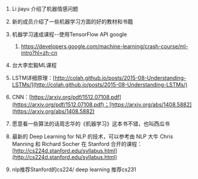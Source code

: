 


1. Li jiayu 介绍了机器情感问题
2. 新的成员介绍了一些机器学习方面的好的教材和书籍


3. 机器学习速成课程--使用TensorFlow API google
	1. https://developers.google.com/machine-learning/crash-course/ml-intro?hl=zh-cn
4. 台大李宏毅ML课程
5. LSTM详细原理：[http://colah.github.io/posts/2015-08-Understanding-LSTMs/](http://colah.github.io/posts/2015-08-Understanding-LSTMs/)
6. CNN：[https://arxiv.org/pdf/1512.07108.pdf](https://arxiv.org/pdf/1512.07108.pdf)；[https://arxiv.org/abs/1408.5882](https://arxiv.org/abs/1408.5882)
7. 愿意看一些算法的话周志华的《机器学习》这本书不错，也叫西瓜书
8. 最新的 Deep Learning for NLP 的技术，可以参考由 NLP 大牛 Chris Manning 和 Richard Socher 在 Stanford 合开的课程： [http://cs224d.stanford.edu/syllabus.html](http://cs224d.stanford.edu/syllabus.html)
9. nlp推荐Stanford的cs224/ deep learning 推荐cs231

<!--stackedit_data:
eyJoaXN0b3J5IjpbLTE0MTMwMTg2MDhdfQ==
-->